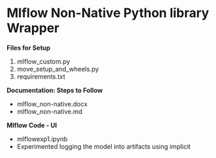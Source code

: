 # Mlflow Non-Native Python library Wrapper
**Files for Setup**
<ol>
<li>mlflow_custom.py</li>
<li>move_setup_and_wheels.py</li>
<li>requirements.txt</li>
</ol>

**Documentation: Steps to Follow**
<ul>
<li>mlflow_non-native.docx</li>
<li>mlflow_non-native.md</li>
</ul>

**Mlflow Code - UI**
<ul><li>mlflowexp1.ipynb</li>
<li>Experimented logging the model into artifacts using implicit</li>
</ul>

